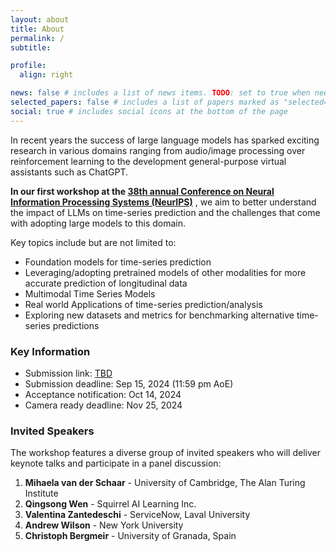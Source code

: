 ```yaml
---
layout: about
title: About
permalink: /
subtitle: 

profile:
  align: right

news: false # includes a list of news items. TODO: set to true when needed
selected_papers: false # includes a list of papers marked as "selected={true}"
social: true # includes social icons at the bottom of the page
---
```

In recent years the success of large language models has sparked exciting research in various domains ranging from
audio/image
processing over reinforcement learning to the development general-purpose virtual assistants such as
ChatGPT.

**In our first workshop at the <a href="https://neurips.cc/">38th annual
Conference on Neural Information Processing Systems (NeurIPS)</a>** ,  we aim to better understand the impact of LLMs on
time-series prediction and the
challenges that come with adopting large models to this domain.

Key topics include but are not limited to:

- Foundation models for time-series prediction
- Leveraging/adopting pretrained models of other modalities for more accurate prediction of longitudinal data 
- Multimodal Time Series Models
- Real world Applications of time-series prediction/analysis 
- Exploring new datasets and metrics for benchmarking alternative time-series predictions

### Key Information

- Submission link: [TBD](https://openreview.net)
- Submission deadline: Sep 15, 2024 (11:59 pm AoE)
- Acceptance notification: Oct 14, 2024
- Camera ready deadline: Nov 25, 2024

### Invited Speakers
The workshop features a diverse group of invited speakers who will deliver keynote talks and participate in a panel discussion:

1. **Mihaela van der Schaar** - University of Cambridge, The Alan Turing Institute
2. **Qingsong Wen** - Squirrel AI Learning Inc.
3. **Valentina Zantedeschi** - ServiceNow, Laval University
4. **Andrew Wilson** - New York University
5. **Christoph Bergmeir** - University of Granada, Spain

